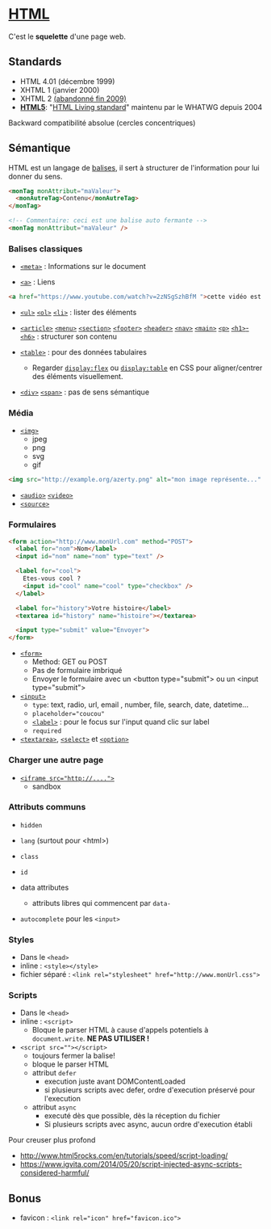 # [HTML](https://developer.mozilla.org/fr/docs/Web/html)

C'est le **squelette** d'une page web.

## Standards

* HTML 4.01 (décembre 1999)
* XHTML 1 (janvier 2000)
* XHTML 2 [(abandonné fin 2009)](http://www.w3.org/News/2009#entry-6601)
* [**HTML5**](https://fr.wikipedia.org/wiki/HTML5): "[HTML Living standard](http://www.whatwg.org/specs/web-apps/current-work/multipage/index.html)" maintenu par le WHATWG depuis 2004

Backward compatibilité absolue (cercles concentriques)


## Sémantique

HTML est un langage de [balises](https://developer.mozilla.org/fr/docs/Web/Guide/HTML/HTML5/Liste_des_%C3%A9l%C3%A9ments_HTML5), il sert à structurer de l'information pour lui donner du sens.

```html
<monTag monAttribut="maValeur">
  <monAutreTag>Contenu</monAutreTag>
</monTag>

<!-- Commentaire: ceci est une balise auto fermante -->
<monTag monAttribut="maValeur" />
```

### Balises classiques

* [`<meta>`](https://developer.mozilla.org/fr/docs/Web/HTML/Element/meta) : Informations sur le document

* [`<a>`](https://developer.mozilla.org/fr/docs/Web/HTML/Element/a) : Liens
```html
<a href="https://www.youtube.com/watch?v=2zNSgSzhBfM ">cette vidéo est géniale !</a>
```

* [`<ul>`](https://developer.mozilla.org/fr/docs/Web/HTML/Element/ul) [`<ol>`](https://developer.mozilla.org/fr/docs/Web/HTML/Element/ol) [`<li>`](https://developer.mozilla.org/fr/docs/Web/HTML/Element/li) :  lister des éléments

* [`<article>`](https://developer.mozilla.org/fr/docs/Web/HTML/Element/article) [`<menu>`](https://developer.mozilla.org/fr/docs/Web/HTML/Element/menu) [`<section>`](https://developer.mozilla.org/fr/docs/Web/HTML/Element/section) [`<footer>`](https://developer.mozilla.org/fr/docs/Web/HTML/Element/footer) [`<header>`](https://developer.mozilla.org/fr/docs/Web/HTML/Element/ul) [`<nav>`](https://developer.mozilla.org/fr/docs/Web/HTML/Element/nav) [`<main>`](https://developer.mozilla.org/fr/docs/Web/HTML/Element/main) [`<p>`](https://developer.mozilla.org/fr/docs/Web/HTML/Element/p) [`<h1>`-`<h6>`](https://developer.mozilla.org/fr/docs/Web/HTML/Element/Heading_Elements) : structurer son contenu

* [`<table>`](https://developer.mozilla.org/fr/docs/Web/HTML/Element/table) : pour des données tabulaires
    * Regarder [`display:flex`](https://developer.mozilla.org/en-US/docs/Web/CSS/flex) ou [`display:table`](https://developer.mozilla.org/en-US/docs/Web/CSS/display) en CSS pour aligner/centrer des éléments visuellement.

* [`<div>`](https://developer.mozilla.org/fr/docs/Web/HTML/Element/div) [`<span>`](https://developer.mozilla.org/fr/docs/Web/HTML/Element/span) : pas de sens sémantique

### Média

* [`<img>`](https://developer.mozilla.org/fr/docs/Web/HTML/Element/img)
    * jpeg
    * png
    * svg
    * gif
```html
<img src="http://example.org/azerty.png" alt="mon image représente..." />
```
* [`<audio>`](https://developer.mozilla.org/fr/docs/Web/HTML/Element/audio) [`<video>`](https://developer.mozilla.org/fr/docs/Web/HTML/Element/video)
* [`<source>`](https://developer.mozilla.org/fr/docs/Web/HTML/Element/source)

### Formulaires

```html
<form action="http://www.monUrl.com" method="POST">
  <label for="nom">Nom</label>
  <input id="nom" name="nom" type="text" />

  <label for="cool">
    Etes-vous cool ?
    <input id="cool" name="cool" type="checkbox" />
  </label>

  <label for="history">Votre histoire</label>
  <textarea id="history" name="histoire"></textarea>

  <input type="submit" value="Envoyer">
</form>
```

* [`<form>`](https://developer.mozilla.org/fr/docs/Web/HTML/Element/form)
    * Method: GET ou POST
    * Pas de formulaire imbriqué
    * Envoyer le formulaire avec un &lt;button type="submit"> ou un &lt;input type="submit">
* [`<input>`](https://developer.mozilla.org/fr/docs/Web/HTML/Element/input)
    * `type`: text, radio, url, email , number, file, search, date, datetime...
    * `placeholder="coucou"`
    * [`<label>`](https://developer.mozilla.org/en-US/docs/Web/HTML/Element/label) : pour le focus sur l'input quand clic sur label
    * `required`
* [`<textarea>`](https://developer.mozilla.org/fr/docs/Web/HTML/Element/textarea), [`<select>`](https://developer.mozilla.org/fr/docs/Web/HTML/Element/textarea) et [`<option>`](https://developer.mozilla.org/fr/docs/Web/HTML/Element/option)


### Charger une autre page

* [`<iframe src="http://....">`](https://developer.mozilla.org/en-US/docs/Web/HTML/Element/iframe)
    * sandbox

### Attributs communs

* `hidden`
* `lang` (surtout pour &lt;html>)
* `class`
* `id`
* data attributes
    * attributs libres qui commencent par `data-`

* `autocomplete` pour les `<input>`

### Styles

* Dans le `<head>`
* inline : `<style></style>`
* fichier séparé : `<link rel="stylesheet" href="http://www.monUrl.css">`

### Scripts

* Dans le `<head>`
* inline : `<script>`
    * Bloque le parser HTML à cause d'appels potentiels à `document.write`. **NE PAS UTILISER !**
* `<script src=""></script>`
  * toujours fermer la balise!
  * bloque le parser HTML
  * attribut `defer`
      * execution juste avant DOMContentLoaded
      * si plusieurs scripts avec defer, ordre d'execution préservé pour l'execution
  * attribut `async`
      * executé dès que possible, dès la réception du fichier
      * Si plusieurs scripts avec async, aucun ordre d'execution établi


Pour creuser plus profond
* http://www.html5rocks.com/en/tutorials/speed/script-loading/
* https://www.igvita.com/2014/05/20/script-injected-async-scripts-considered-harmful/

## Bonus

* favicon : `<link rel="icon" href="favicon.ico">`

